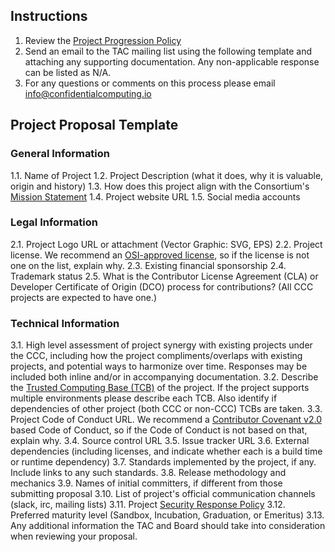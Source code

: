 ## Instructions
1.  Review the [Project Progression Policy](project-progression-policy.md)
2.  Send an email to the TAC mailing list using the following template and attaching any supporting documentation. Any non-applicable response can be listed as N/A.
3.  For any questions or comments on this process please email info@confidentialcomputing.io

## Project Proposal Template

### General Information
1.1. Name of Project
1.2. Project Description (what it does, why it is valuable, origin and history)
1.3. How does this project align with the Consortium's [Mission Statement](README.md)
1.4. Project website URL
1.5. Social media accounts

### Legal Information
2.1. Project Logo URL or attachment (Vector Graphic: SVG, EPS)
2.2. Project license.  We recommend an [OSI-approved license](https://opensource.org/licenses), so if the license is not one on the list, explain why.
2.3. Existing financial sponsorship
2.4. Trademark status
2.5. What is the Contributor License Agreement (CLA) or Developer Certificate of Origin (DCO) process for contributions? (All CCC projects are expected to have one.)

### Technical Information
3.1. High level assessment of project synergy with existing projects under the CCC, including how the project compliments/overlaps with existing projects, and potential ways to harmonize over time. Responses may be included both inline and/or in accompanying documentation.
3.2. Describe the [Trusted Computing Base (TCB)](https://en.wikipedia.org/wiki/Trusted_computing_base) of the project. If the project supports multiple environments please describe each TCB. Also identify if dependencies of other project (both CCC or non-CCC) TCBs are taken.
3.3. Project Code of Conduct URL.  We recommend a [Contributor Covenant v2.0](https://www.contributor-covenant.org/version/2/0/code_of_conduct/) based Code of Conduct, so if the Code of Conduct is not based on that, explain why.
3.4. Source control URL
3.5. Issue tracker URL
3.6. External dependencies (including licenses, and indicate whether each is a build time or runtime dependency)
3.7. Standards implemented by the project, if any. Include links to any such standards.
3.8. Release methodology and mechanics
3.9. Names of initial committers, if different from those submitting proposal
3.10. List of project's official communication channels (slack, irc, mailing lists)
3.11. Project [Security Response Policy](security-response-policies.md)
3.12. Preferred maturity level (Sandbox, Incubation, Graduation, or Emeritus)
3.13. Any additional information the TAC and Board should take into consideration when reviewing your proposal.
